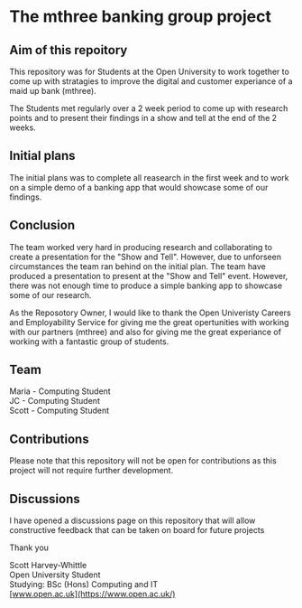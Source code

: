 # The mthree banking group project 

## Aim of this repoitory
This repository was for Students at the Open University to work together to come up with stratagies to improve the digital and customer experiance of a maid up bank (mthree).

The Students met regularly over a 2 week period to come up with research points and to present their findings in a show and tell at the end of the 2 weeks. 

## Initial plans 
The initial plans was to complete all reasearch in the first week and to work on a simple demo of a banking app that would showcase some of our findings. 

## Conclusion
The team worked very hard in producing research and collaborating to create a presentation for the "Show and Tell". 
However, due to unforseen circumstances the team ran behind on the initial plan. The team have produced a presentation to present at the "Show and Tell" event. However, there was not enough time to produce a simple banking app to showcase some of our research. 

As the Reposotory Owner, I would like to thank the Open Univeristy Careers and Employability Service for giving me the great opertunities with working with our partners (mthree) and also for giving me the great experiance of working with a fantastic group of students. 

## Team
Maria - Computing Student<br>
JC - Computing Student<br>
Scott - Computing Student<br>

## Contributions
Please note that this repository will not be open for contributions as this project will not require further development. 

## Discussions
I have opened a discussions page on this repository that will allow constructive feedback that can be taken on board for future projects

Thank you 

Scott Harvey-Whittle<br>
Open University Student<br>
Studying: BSc (Hons) Computing and IT<br>
[www.open.ac.uk](https://www.open.ac.uk/)
